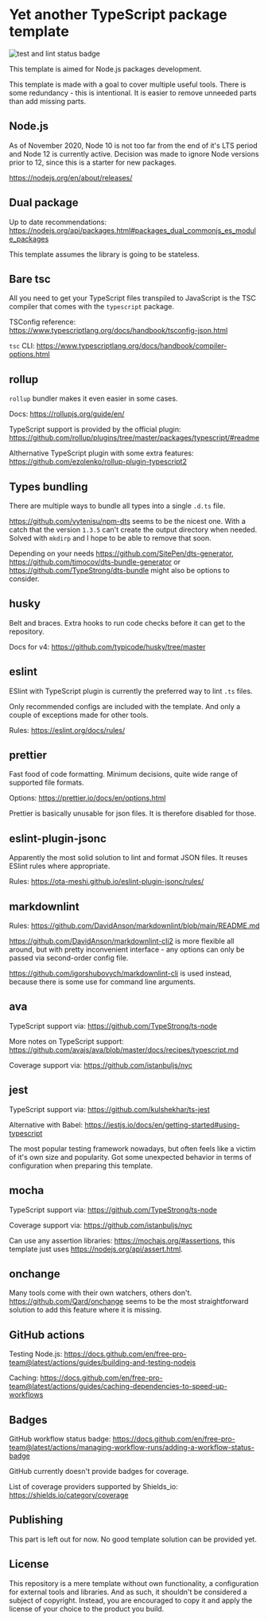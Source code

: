 # Yet another TypeScript package template

![test and lint status badge](https://github.com/mxxii/yet-another-typescript-package-template/workflows/test%20and%20lint/badge.svg)

This template is aimed for Node.js packages development.

This template is made with a goal to cover multiple useful tools. There is some redundancy - this is intentional. It is easier to remove unneeded parts than add missing parts.

## Node.js

As of November 2020, Node 10 is not too far from the end of it's LTS period and Node 12 is currently active. Decision was made to ignore Node versions prior to 12, since this is a starter for new packages.

<https://nodejs.org/en/about/releases/>

## Dual package

Up to date recommendations: <https://nodejs.org/api/packages.html#packages_dual_commonjs_es_module_packages>

This template assumes the library is going to be stateless.

## Bare tsc

All you need to get your TypeScript files transpiled to JavaScript is the TSC compiler that comes with the `typescript` package.

TSConfig reference: <https://www.typescriptlang.org/docs/handbook/tsconfig-json.html>

`tsc` CLI: <https://www.typescriptlang.org/docs/handbook/compiler-options.html>

## rollup

`rollup` bundler makes it even easier in some cases.

Docs: <https://rollupjs.org/guide/en/>

TypeScript support is provided by the official plugin: <https://github.com/rollup/plugins/tree/master/packages/typescript/#readme>

Althernative TypeScript plugin with some extra features: <https://github.com/ezolenko/rollup-plugin-typescript2>

## Types bundling

There are multiple ways to bundle all types into a single `.d.ts` file.

<https://github.com/vytenisu/npm-dts> seems to be the nicest one. With a catch that the version `1.3.5` can't create the output directory when needed. Solved with `mkdirp` and I hope to be able to remove that soon.

Depending on your needs <https://github.com/SitePen/dts-generator>, <https://github.com/timocov/dts-bundle-generator> or <https://github.com/TypeStrong/dts-bundle> might also be options to consider.

## husky

Belt and braces. Extra hooks to run code checks before it can get to the repository.

Docs for v4: <https://github.com/typicode/husky/tree/master>

## eslint

ESlint with TypeScript plugin is currently the preferred way to lint `.ts` files.

Only recommended configs are included with the template. And only a couple of exceptions made for other tools.

Rules: <https://eslint.org/docs/rules/>

## prettier

Fast food of code formatting. Minimum decisions, quite wide range of supported file formats.

Options: <https://prettier.io/docs/en/options.html>

Prettier is basically unusable for json files. It is therefore disabled for those.

## eslint-plugin-jsonc

Apparently the most solid solution to lint and format JSON files. It reuses ESlint rules where appropriate.

Rules: <https://ota-meshi.github.io/eslint-plugin-jsonc/rules/>

## markdownlint

Rules: <https://github.com/DavidAnson/markdownlint/blob/main/README.md>

<https://github.com/DavidAnson/markdownlint-cli2> is more flexible all around, but with pretty inconvenient interface - any options can only be passed via second-order config file.

<https://github.com/igorshubovych/markdownlint-cli> is used instead, because there is some use for command line arguments.

## ava

TypeScript support via: <https://github.com/TypeStrong/ts-node>

More notes on TypeScript support: <https://github.com/avajs/ava/blob/master/docs/recipes/typescript.md>

Coverage support via: <https://github.com/istanbuljs/nyc>

## jest

TypeScript support via: <https://github.com/kulshekhar/ts-jest>

Alternative with Babel: <https://jestjs.io/docs/en/getting-started#using-typescript>

The most popular testing framework nowadays, but often feels like a victim of it's own size and popularity. Got some unexpected behavior in terms of configuration when preparing this template.

## mocha

TypeScript support via: <https://github.com/TypeStrong/ts-node>

Coverage support via: <https://github.com/istanbuljs/nyc>

Can use any assertion libraries: <https://mochajs.org/#assertions>, this template just uses <https://nodejs.org/api/assert.html>.

## onchange

Many tools come with their own watchers, others don't. <https://github.com/Qard/onchange> seems to be the most straightforward solution to add this feature where it is missing.

## GitHub actions

Testing Node.js: <https://docs.github.com/en/free-pro-team@latest/actions/guides/building-and-testing-nodejs>

Caching: <https://docs.github.com/en/free-pro-team@latest/actions/guides/caching-dependencies-to-speed-up-workflows>

## Badges

GitHub workflow status badge: <https://docs.github.com/en/free-pro-team@latest/actions/managing-workflow-runs/adding-a-workflow-status-badge>

GitHub currently doesn't provide badges for coverage.

List of coverage providers supported by Shields_io: <https://shields.io/category/coverage>

## Publishing

This part is left out for now. No good template solution can be provided yet.

## License

This repository is a mere template without own functionality, a configuration for external tools and libraries. And as such, it shouldn't be considered a subject of copyright. Instead, you are encouraged to copy it and apply the license of your choice to the product you build.
